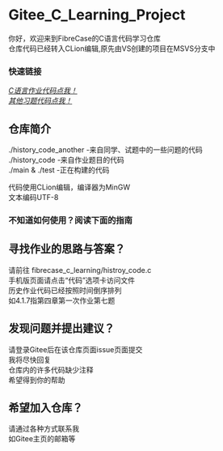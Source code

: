 # Gitee_C_Learning_Project

你好，欢迎来到FibreCase的C语言代码学习仓库  
仓库代码已经转入CLion编辑,原先由VS创建的项目在MSVS分支中    

### 快速链接

*[C语言作业代码点我！](https://gitee.com/fibrecase/fibrecase_c_learning/blob/master/histroy_code.c)*  
*[其他习题代码点我！](https://gitee.com/fibrecase/fibrecase_c_learning/blob/master/history_code_another.c)*  

## 仓库简介
./history_code_another -来自同学、试题中的一些问题的代码  
./history_code -来自作业题目的代码  
./main & ./test -正在构建的代码   
  
代码使用CLion编辑，编译器为MinGW  
文本编码UTF-8  

### 不知道如何使用？阅读下面的指南

## 寻找作业的思路与答案？
请前往 fibrecase_c_learning/histroy_code.c  
手机版页面请点击“代码”选项卡访问文件  
历史作业代码已经按照时间倒序排列  
如4.1.7指第四章第一次作业第七题  

## 发现问题并提出建议？

请登录Gitee后在该仓库页面issue页面提交  
我将尽快回复  
仓库内的许多代码缺少注释  
希望得到你的帮助 

## 希望加入仓库？

请通过各种方式联系我  
如Gitee主页的邮箱等  
